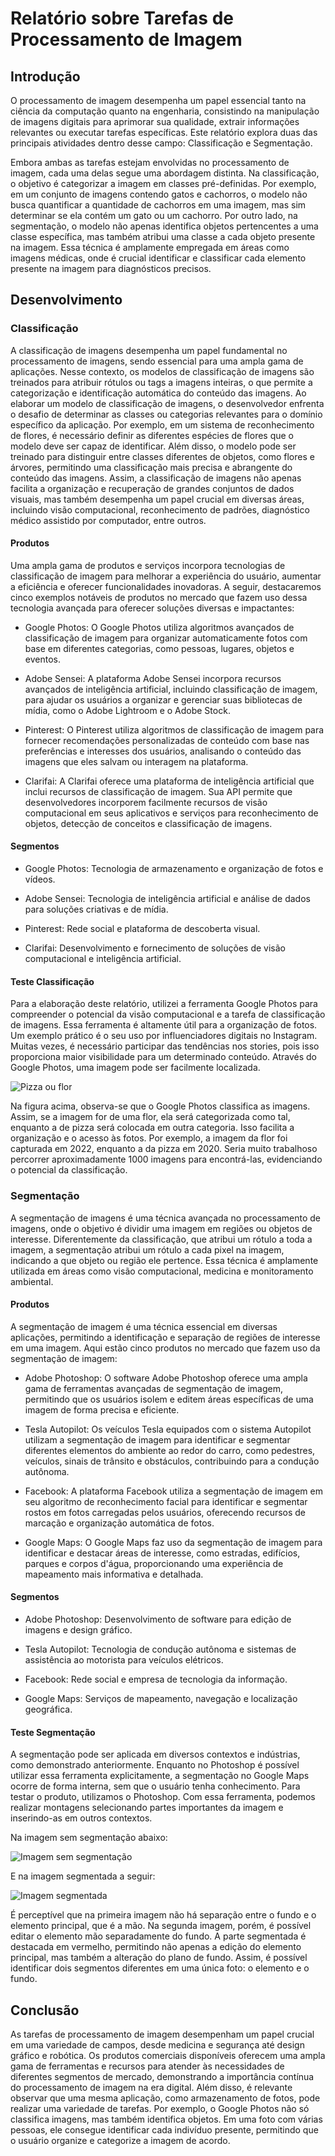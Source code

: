 # Relatório sobre Tarefas de Processamento de Imagem

## Introdução

O processamento de imagem desempenha um papel essencial tanto na ciência da computação quanto na engenharia, consistindo na manipulação de imagens digitais para aprimorar sua qualidade, extrair informações relevantes ou executar tarefas específicas. Este relatório explora duas das principais atividades dentro desse campo: Classificação e Segmentação.

Embora ambas as tarefas estejam envolvidas no processamento de imagem, cada uma delas segue uma abordagem distinta. Na classificação, o objetivo é categorizar a imagem em classes pré-definidas. Por exemplo, em um conjunto de imagens contendo gatos e cachorros, o modelo não busca quantificar a quantidade de cachorros em uma imagem, mas sim determinar se ela contém um gato ou um cachorro. Por outro lado, na segmentação, o modelo não apenas identifica objetos pertencentes a uma classe específica, mas também atribui uma classe a cada objeto presente na imagem. Essa técnica é amplamente empregada em áreas como imagens médicas, onde é crucial identificar e classificar cada elemento presente na imagem para diagnósticos precisos.

## Desenvolvimento

### Classificação

A classificação de imagens desempenha um papel fundamental no processamento de imagens, sendo essencial para uma ampla gama de aplicações. Nesse contexto, os modelos de classificação de imagens são treinados para atribuir rótulos ou tags a imagens inteiras, o que permite a categorização e identificação automática do conteúdo das imagens. Ao elaborar um modelo de classificação de imagens, o desenvolvedor enfrenta o desafio de determinar as classes ou categorias relevantes para o domínio específico da aplicação. Por exemplo, em um sistema de reconhecimento de flores, é necessário definir as diferentes espécies de flores que o modelo deve ser capaz de identificar. Além disso, o modelo pode ser treinado para distinguir entre classes diferentes de objetos, como flores e árvores, permitindo uma classificação mais precisa e abrangente do conteúdo das imagens. Assim, a classificação de imagens não apenas facilita a organização e recuperação de grandes conjuntos de dados visuais, mas também desempenha um papel crucial em diversas áreas, incluindo visão computacional, reconhecimento de padrões, diagnóstico médico assistido por computador, entre outros.

#### Produtos

Uma ampla gama de produtos e serviços incorpora tecnologias de classificação de imagem para melhorar a experiência do usuário, aumentar a eficiência e oferecer funcionalidades inovadoras. A seguir, destacaremos cinco exemplos notáveis de produtos no mercado que fazem uso dessa tecnologia avançada para oferecer soluções diversas e impactantes:

- Google Photos: O Google Photos utiliza algoritmos avançados de classificação de imagem para organizar automaticamente fotos com base em diferentes categorias, como pessoas, lugares, objetos e eventos.

- Adobe Sensei: A plataforma Adobe Sensei incorpora recursos avançados de inteligência artificial, incluindo classificação de imagem, para ajudar os usuários a organizar e gerenciar suas bibliotecas de mídia, como o Adobe Lightroom e o Adobe Stock.
  
- Pinterest: O Pinterest utiliza algoritmos de classificação de imagem para fornecer recomendações personalizadas de conteúdo com base nas preferências e interesses dos usuários, analisando o conteúdo das imagens que eles salvam ou interagem na plataforma.

- Clarifai: A Clarifai oferece uma plataforma de inteligência artificial que inclui recursos de classificação de imagem. Sua API permite que desenvolvedores incorporem facilmente recursos de visão computacional em seus aplicativos e serviços para reconhecimento de objetos, detecção de conceitos e classificação de imagens.

#### Segmentos

- Google Photos: Tecnologia de armazenamento e organização de fotos e vídeos.
  
- Adobe Sensei: Tecnologia de inteligência artificial e análise de dados para soluções criativas e de mídia.
  
- Pinterest: Rede social e plataforma de descoberta visual.
  
- Clarifai: Desenvolvimento e fornecimento de soluções de visão computacional e inteligência artificial.

#### Teste Classificação

Para a elaboração deste relatório, utilizei a ferramenta Google Photos para compreender o potencial da visão computacional e a tarefa de classificação de imagens. Essa ferramenta é altamente útil para a organização de fotos. Um exemplo prático é o seu uso por influenciadores digitais no Instagram. Muitas vezes, é necessário participar das tendências nos stories, pois isso proporciona maior visibilidade para um determinado conteúdo. Através do Google Photos, uma imagem pode ser facilmente localizada.

![Pizza ou flor](teste1.jpeg)

Na figura acima, observa-se que o Google Photos classifica as imagens. Assim, se a imagem for de uma flor, ela será categorizada como tal, enquanto a de pizza será colocada em outra categoria. Isso facilita a organização e o acesso às fotos. Por exemplo, a imagem da flor foi capturada em 2022, enquanto a da pizza em 2020. Seria muito trabalhoso percorrer aproximadamente 1000 imagens para encontrá-las, evidenciando o potencial da classificação.

### Segmentação

A segmentação de imagens é uma técnica avançada no processamento de imagens, onde o objetivo é dividir uma imagem em regiões ou objetos de interesse. Diferentemente da classificação, que atribui um rótulo a toda a imagem, a segmentação atribui um rótulo a cada pixel na imagem, indicando a que objeto ou região ele pertence. Essa técnica é amplamente utilizada em áreas como visão computacional, medicina e monitoramento ambiental.

#### Produtos

A segmentação de imagem é uma técnica essencial em diversas aplicações, permitindo a identificação e separação de regiões de interesse em uma imagem. Aqui estão cinco produtos no mercado que fazem uso da segmentação de imagem:

- Adobe Photoshop: O software Adobe Photoshop oferece uma ampla gama de ferramentas avançadas de segmentação de imagem, permitindo que os usuários isolem e editem áreas específicas de uma imagem de forma precisa e eficiente.

- Tesla Autopilot: Os veículos Tesla equipados com o sistema Autopilot utilizam a segmentação de imagem para identificar e segmentar diferentes elementos do ambiente ao redor do carro, como pedestres, veículos, sinais de trânsito e obstáculos, contribuindo para a condução autônoma.

- Facebook: A plataforma Facebook utiliza a segmentação de imagem em seu algoritmo de reconhecimento facial para identificar e segmentar rostos em fotos carregadas pelos usuários, oferecendo recursos de marcação e organização automática de fotos.

- Google Maps: O Google Maps faz uso da segmentação de imagem para identificar e destacar áreas de interesse, como estradas, edifícios, parques e corpos d'água, proporcionando uma experiência de mapeamento mais informativa e detalhada.

#### Segmentos

- Adobe Photoshop: Desenvolvimento de software para edição de imagens e design gráfico.
  
- Tesla Autopilot: Tecnologia de condução autônoma e sistemas de assistência ao motorista para veículos elétricos.
  
- Facebook: Rede social e empresa de tecnologia da informação.
  
- Google Maps: Serviços de mapeamento, navegação e localização geográfica.

#### Teste Segmentação

A segmentação pode ser aplicada em diversos contextos e indústrias, como demonstrado anteriormente. Enquanto no Photoshop é possível utilizar essa ferramenta explicitamente, a segmentação no Google Maps ocorre de forma interna, sem que o usuário tenha conhecimento. Para testar o produto, utilizamos o Photoshop. Com essa ferramenta, podemos realizar montagens selecionando partes importantes da imagem e inserindo-as em outros contextos.

Na imagem sem segmentação abaixo:

![Imagem sem segmentação](teste3.jpeg)

E na imagem segmentada a seguir:

![Imagem segmentada](teste2.jpeg)

É perceptível que na primeira imagem não há separação entre o fundo e o elemento principal, que é a mão. Na segunda imagem, porém, é possível editar o elemento mão separadamente do fundo. A parte segmentada é destacada em vermelho, permitindo não apenas a edição do elemento principal, mas também a alteração do plano de fundo. Assim, é possível identificar dois segmentos diferentes em uma única foto: o elemento e o fundo.


## Conclusão

As tarefas de processamento de imagem desempenham um papel crucial em uma variedade de campos, desde medicina e segurança até design gráfico e robótica. Os produtos comerciais disponíveis oferecem uma ampla gama de ferramentas e recursos para atender às necessidades de diferentes segmentos de mercado, demonstrando a importância contínua do processamento de imagem na era digital. Além disso, é relevante observar que uma mesma aplicação, como armazenamento de fotos, pode realizar uma variedade de tarefas. Por exemplo, o Google Photos não só classifica imagens, mas também identifica objetos. Em uma foto com várias pessoas, ele consegue identificar cada indivíduo presente, permitindo que o usuário organize e categorize a imagem de acordo.
